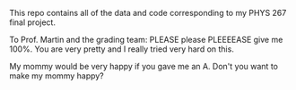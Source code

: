 This repo contains all of the data and code corresponding to my PHYS 267 final project. 

To Prof. Martin and the grading team: PLEASE please PLEEEEASE give me 100%. You are very pretty and I really tried very hard on this. 

My mommy would be very happy if you gave me an A. Don't you want to make my mommy happy? 
